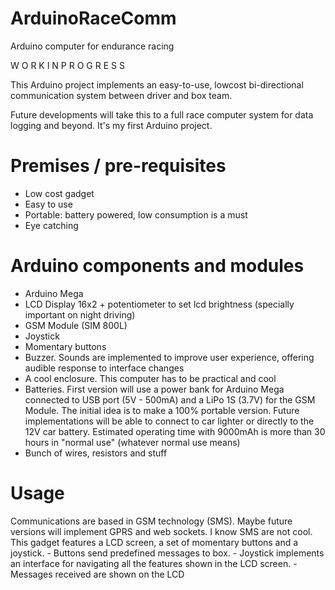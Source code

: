 # ArduinoRaceComm
Arduino computer for endurance racing

W O R K I N P R O G R E S S   

This Arduino project implements an easy-to-use, lowcost bi-directional communication system between driver and box team.

Future developments will take this to a full race computer system for data logging and beyond. 
It's my first Arduino project.

# Premises / pre-requisites

- Low cost gadget
- Easy to use
- Portable: battery powered, low consumption is a must
- Eye catching

# Arduino components and modules

- Arduino Mega
- LCD Display 16x2 + potentiometer to set lcd brightness (specially important on night driving)
- GSM Module (SIM 800L)
- Joystick
- Momentary buttons
- Buzzer. Sounds are implemented to improve user experience, offering audible response to interface changes
- A cool enclosure. This computer has to be practical and cool
- Batteries. First version will use a power bank for Arduino Mega connected to USB port (5V - 500mA) and a LiPo 1S (3.7V) for the GSM Module. The initial idea is to make a 100% portable version. Future implementations will be able to connect to car lighter or directly to the 12V car battery. Estimated operating time with 9000mAh is more than 30 hours in "normal use" (whatever normal use means)
- Bunch of wires, resistors and stuff

# Usage

Communications are based in GSM technology (SMS). Maybe future versions will implement GPRS and web sockets. I know SMS are not cool.
This gadget features a LCD screen, a set of momentary buttons and a joystick.
	-	Buttons send predefined messages to box.
	-	Joystick implements an interface for navigating all the features shown in the LCD screen.
	-	Messages received are shown on the LCD